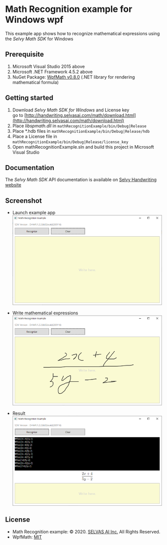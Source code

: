 # Math Recognition example for Windows wpf
This example app shows how to recognize mathematical expressions using the *Selvy Math SDK* for Windows

## Prerequisite
1. Microsoft Visual Studio 2015 above
1. Microsoft .NET Framework 4.5.2 above
1. NuGet Package: [WpfMath v0.8.0](https://www.nuget.org/packages/WpfMath/0.8.0) (.NET library for rendering mathematical formula)

## Getting started
1. Download *Selvy Math SDK for Windows* and License key  
   go to [http://handwriting.selvasai.com/math/download.html](http://handwriting.selvasai.com/math/download.html)
1. Place *libspmath.dll* in `mathRecognitionExample/bin/Debug|Release`
1. Place *.hdb files in `mathRecognitionExample/bin/Debug|Release/hdb`
1. Place a License file in `mathRecognitionExample/bin/Debug|Release/license_key`
1. Open mathRecognitionExample.sln and build this project in Microsoft Visual Studio

## Documentation
The *Selvy Math SDK* API documentation is available on [Selvy Handwriting website](http://handwriting.selvasai.com/math)

## Screenshot
* Launch example app  
![](/screenshot-1.png)

* Write mathematical expressions 
![](/screenshot-2.png)

* Result  
![](/screenshot-3.png)

## License
- Math Recognition example: © 2020. [SELVAS AI Inc.](http://www.selvasai.com) All Rights Reserved.
- WpfMath: [MIT](https://licenses.nuget.org/MIT)
